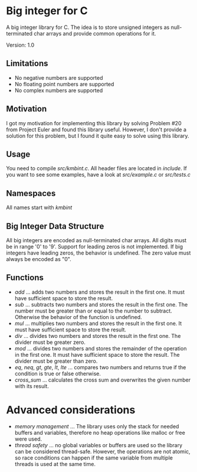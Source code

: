 Big integer for C
=================

A big integer library for C. The idea is to store unsigned integers as null-terminated char arrays and provide common 
operations for it.

Version: 1.0

Limitations
-----------

* No negative numbers are supported
* No floating point numbers are supported
* No complex numbers are supported

Motivation
----------

I got my motivation for implementing this library by solving Problem #20 from Project Euler and found this library 
useful. However, I don't provide a solution for this problem, but I found it quite easy to solve using this library.

Usage
-----

You need to compile *src/kmbint.c*. All header files are located in *include*. If you want to see some examples, have a
look at *src/example.c* or *src/tests.c*

Namespaces
----------

All names start with *kmbint*

Big Integer Data Structure
--------------------------

All big integers are encoded as null-terminated char arrays. All digits must be in range '0' to '9'. Support for leading 
zeros is not implemented. If big integers have leading zeros, the behavior is undefined. The zero value must always be 
encoded as "0".

Functions
---------

* *add* ... adds two numbers and stores the result in the first one. It must have sufficient space to store the result.
* *sub* ... subtracts two numbers and stores the result in the first one. The number must be greater than or equal to 
            the number to subtract. Otherwise the behavior of the function is undefined.
* *mul* ... multiplies two numbers and stores the result in the first one. It must have sufficient space to store the 
            result.
* *div* ... divides two numbers and stores the result in the first one. The divider must be greater zero.
* *mod* ... divides two numbers and stores the remainder of the operation in the first one. It must have sufficient 
            space to store the result. The divider must be greater than zero.
* *eq*, *neq*, *gt*, *gte*, *lt*, *lte* ... compares two numbers and returns true if the condition is true or false 
otherwise.
* *cross_sum* ... calculates the cross sum and overwrites the given number with its result.

Advanced considerations
=======================

* *memory management* ... The library uses only the stack for needed buffers and variables, therefore no heap operations
                        like malloc or free were used.
* *thread safety* ... no global variables or buffers are used so the library can be considered thread-safe. However, 
                      the operations are not atomic, so race conditions can happen if the same variable from multiple 
                      threads is used at the same time.
